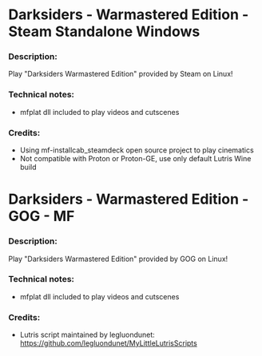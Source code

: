 # Darksiders - Warmastered Edition - Steam Standalone Windows
### Description:
Play "Darksiders Warmastered Edition" provided by Steam on Linux!
### Technical notes:
- mfplat dll included to play videos and cutscenes
### Credits:
- Using mf-installcab_steamdeck open source project to play cinematics
- Not compatible with Proton or Proton-GE, use only default Lutris Wine build


# Darksiders - Warmastered Edition - GOG - MF
### Description:
Play "Darksiders Warmastered Edition" provided by GOG on Linux!
### Technical notes:
- mfplat dll included to play videos and cutscenes
### Credits:
- Lutris script maintained by legluondunet: https://github.com/legluondunet/MyLittleLutrisScripts
